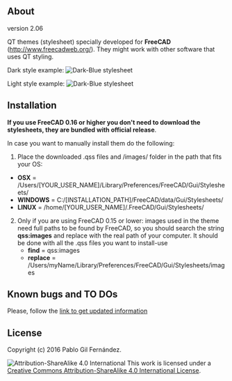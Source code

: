 About
-------
version 2.06

QT themes (stylesheet) specially developed for **FreeCAD** (http://www.freecadweb.org/).
They might work with other software that uses QT styling.

Dark style example:
![Dark-Blue stylesheet](/../multimedia/img/stylesheet_dark-blue.png?raw=true "Dark-Blue stylesheet")

Light style example:
![Dark-Blue stylesheet](/../multimedia/img/stylesheet_light-blue.png?raw=true "Dark-Blue stylesheet")

Installation
------
**If you use FreeCAD 0.16 or higher you don't need to download the stylesheets, they are bundled with official release**.

In case you want to manually install them do the following:

1. Place the downloaded .qss files and /images/ folder in the path that fits your OS:
  - **OSX** = /Users/[YOUR_USER_NAME]/Library/Preferences/FreeCAD/Gui/Stylesheets/
  - **WINDOWS** = C:/[INSTALLATION_PATH]/FreeCAD/data/Gui/Stylesheets/
  - **LINUX** = /home/[YOUR_USER_NAME]/.FreeCAD/Gui/Stylesheets/

2. Only if you are using FreeCAD 0.15 or lower: images used in the theme need full paths to be found by FreeCAD, so you should search the string **qss:images** and replace with the real path of your computer. It should be done with all the .qss files you want to install-use
    - **find** = qss:images
    - **replace** = /Users/myName/Library/Preferences/FreeCAD/Gui/Stylesheets/images

Known bugs and TO DOs
------
Please, follow the [link to get updated information](http://forum.freecadweb.org/viewtopic.php?f=10&t=14690)

License
------
Copyright (c) 2016 Pablo Gil Fernández.

![Attribution-ShareAlike 4.0 International](http://i.creativecommons.org/l/by-sa/3.0/88x31.png)
This work is licensed under a [Creative Commons Attribution-ShareAlike 4.0 International License](http://creativecommons.org/licenses/by-sa/4.0/).
